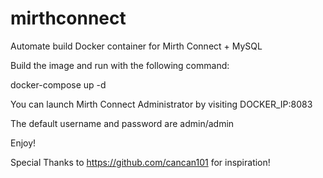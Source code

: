 # mirthconnect
Automate build Docker container for Mirth Connect + MySQL

Build the image and run with the following command:

docker-compose up -d

You can launch Mirth Connect Administrator by visiting DOCKER_IP:8083

The default username and password are admin/admin

Enjoy!

Special Thanks to https://github.com/cancan101 for inspiration!
